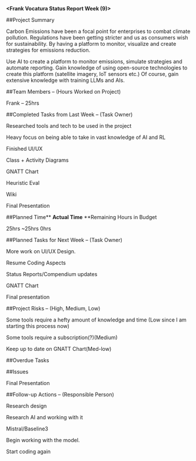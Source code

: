 **&lt;Frank Vocatura Status Report Week (9)&gt;**

##Project Summary

Carbon Emissions have been a focal point for enterprises to combat climate pollution. Regulations have been getting stricter and us as consumers wish for sustainability. By having a platform to monitor, visualize and create strategies for emissions reduction.

Use AI to create a platform to monitor emissions, simulate strategies and automate reporting. Gain knowledge of using open-source technologies to create this platform (satellite imagery, IoT sensors etc.) Of course, gain extensive knowledge with training LLMs and AIs.

##Team Members – (Hours Worked on Project)

Frank – 25hrs

##Completed Tasks from Last Week – (Task Owner)

Researched tools and tech to be used in the project

Heavy focus on being able to take in vast knowledge of AI and RL

Finished UI/UX

Class + Activity Diagrams

GNATT Chart

Heuristic Eval

Wiki

Final Presentation

##Planned Time** **Actual Time** **Remaining Hours in Budget

25hrs ~25hrs 0hrs

##Planned Tasks for Next Week – (Task Owner)

More work on UI/UX Design.

Resume Coding Aspects

Status Reports/Compendium updates

GNATT Chart

Final presentation

##Project Risks – (High, Medium, Low)

Some tools require a hefty amount of knowledge and time (Low since I am starting this process now)

Some tools require a subscription(?)(Medium)

Keep up to date on GNATT Chart(Med-low)

##Overdue Tasks

##Issues

Final Presentation

##Follow-up Actions – (Responsible Person)

Research design

Research AI and working with it

Mistral/Baseline3

Begin working with the model.

Start coding again